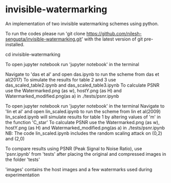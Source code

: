 # invisible-watermarking
An implementation of two invisible watermarking schemes using python.

To run the codes please run 'git clone https://github.com/nilesh-sengupta/invisible-watermarking.git' with the latest version of git pre-installed.

cd invisible-watermarking

To open jupyter notebook run 'jupyter notebook' in the terminal

Navigate to 'das et al' and open das.ipynb to run the scheme from das et al(2017)
To simulate the results for table 2 and 3 use das_scaled_table2.ipynb and das_scaled_table3.ipynb
To calculate PSNR use the Watermarked.png (as w), hostY.png (as H) and Watermarked_modified.png(as a) in ./tests/psnr.ipynb

To open jupyter notebook run 'jupyter notebook' in the terminal
Navigate to 'lin et al' and open lin_scaled.ipynb to run the scheme from lin et al(2009)
lin_scaled.ipynb will simulate results for table 1 by altering values of 'm' in the function 'C_star'
To calculate PSNR use the Watermarked.png (as w), hostY.png (as H) and Watermarked_modified.png(as a) in ./tests/psnr.ipynb
NB: The code lin_scaled.ipynb includes the random scaling attack on (0,2) and (2,0)

To compare results using PSNR (Peak Signal to Noise Ratio), use 'psnr.ipynb' from 'tests' after placing the original and compressed images in the folder 'tests'

'images' contains the host images and a few watermarks used during experimentation


